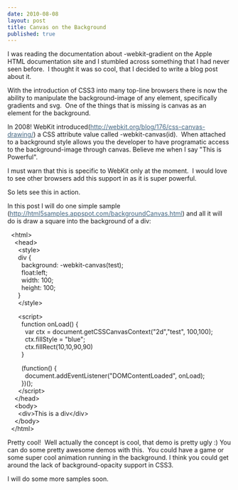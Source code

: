 ```yaml
--- 
date: 2010-08-08
layout: post
title: Canvas on the Background
published: true
---
```



<div>
<div>I was reading the documentation about -webkit-gradient on the Apple HTML documentation site and I stumbled across something that I had never seen before. &nbsp;I thought it was so cool, that I decided to write a blog post about it.</div>
<p />
<div>With the introduction of CSS3 into many top-line browsers there is now the ability to manipulate the background-image of any element, specifically gradients and svg. &nbsp;One of the things that is missing is canvas as an element for the background.</div>
<p />
<div>In 2008! WebKit introduced(<a href="http://webkit.org/blog/176/css-canvas-drawing/" target="_blank" style="color: #406480;">http://webkit.org/blog/176/css-canvas-drawing/</a>) a CSS attribute value called -webkit-canvas(id). &nbsp;When attached to a background style allows you the developer to have programatic access to the background-image through canvas. Believe me when I say "This is Powerful".</div>
<p />
<div>I must warn that this is specific to WebKit only at the moment. &nbsp;I would love to see other browsers add this support in as it is super powerful.</div>
<p />
<div>So lets see this in action.</div>
<p />
<div>In this post I will do one simple sample (<a href="http://html5samples.appspot.com/backgroundCanvas.html" target="_blank" style="color: #406480;">http://html5samples.appspot.com/backgroundCanvas.html</a>)&nbsp;and all it will do is draw a square into the background of a div:</div>
</div>
<p />
<div>&nbsp;&nbsp;&lt;html&gt;</div>
<div>&nbsp;&nbsp; &nbsp;&lt;head&gt;</div>
<div>&nbsp;&nbsp; &nbsp; &nbsp;&lt;style&gt;</div>
<div>&nbsp;&nbsp; &nbsp; &nbsp;div {</div>
<div>&nbsp;&nbsp; &nbsp; &nbsp; &nbsp;background: -webkit-canvas(test);</div>
<div>&nbsp;&nbsp; &nbsp; &nbsp; &nbsp;float:left;</div>
<div>&nbsp;&nbsp; &nbsp; &nbsp; &nbsp;width: 100;</div>
<div>&nbsp;&nbsp; &nbsp; &nbsp; &nbsp;height: 100;</div>
<div>&nbsp;&nbsp; &nbsp; &nbsp;}</div>
<div>&nbsp;&nbsp; &nbsp; &nbsp;&lt;/style&gt;</div>
<p />
<div>&nbsp;&nbsp; &nbsp; &nbsp;&lt;script&gt;</div>
<div>&nbsp;&nbsp; &nbsp; &nbsp; &nbsp;function onLoad() {</div>
<div>&nbsp;&nbsp; &nbsp; &nbsp; &nbsp; &nbsp;var ctx = document.getCSSCanvasContext("2d","test", 100,100);</div>
<div>&nbsp;&nbsp; &nbsp; &nbsp; &nbsp; &nbsp;ctx.fillStyle = "blue";</div>
<div>&nbsp;&nbsp; &nbsp; &nbsp; &nbsp; &nbsp;ctx.fillRect(10,10,90,90)</div>
<div>&nbsp;&nbsp; &nbsp; &nbsp; &nbsp;}</div>
<p />
<div>&nbsp;&nbsp; &nbsp; &nbsp; &nbsp;(function() {</div>
<div>&nbsp;&nbsp; &nbsp; &nbsp; &nbsp; &nbsp;document.addEventListener("DOMContentLoaded", onLoad);</div>
<div>&nbsp;&nbsp; &nbsp; &nbsp; &nbsp;})();</div>
<div>&nbsp;&nbsp; &nbsp; &nbsp;&lt;/script&gt;</div>
<div>&nbsp;&nbsp; &nbsp;&lt;/head&gt;</div>
<div>&nbsp;&nbsp; &nbsp;&lt;body&gt;</div>
<div>&nbsp;&nbsp; &nbsp; &nbsp;&lt;div&gt;This is a div&lt;/div&gt;</div>
<div>&nbsp;&nbsp; &nbsp;&lt;/body&gt;</div>
<div>&nbsp;&nbsp;&lt;/html&gt;</div>
<p />
<div>
<div>Pretty cool! &nbsp;Well actually the concept is cool, that demo is pretty ugly :)&nbsp;You can do some pretty awesome demos with this. &nbsp;You could have a game or some super cool animation running in the background. I think you could get around the lack of background-opacity support in CSS3.</div>
<p />
</div>
<div>I will do some more samples soon.</div>
<p>&nbsp;</p>

